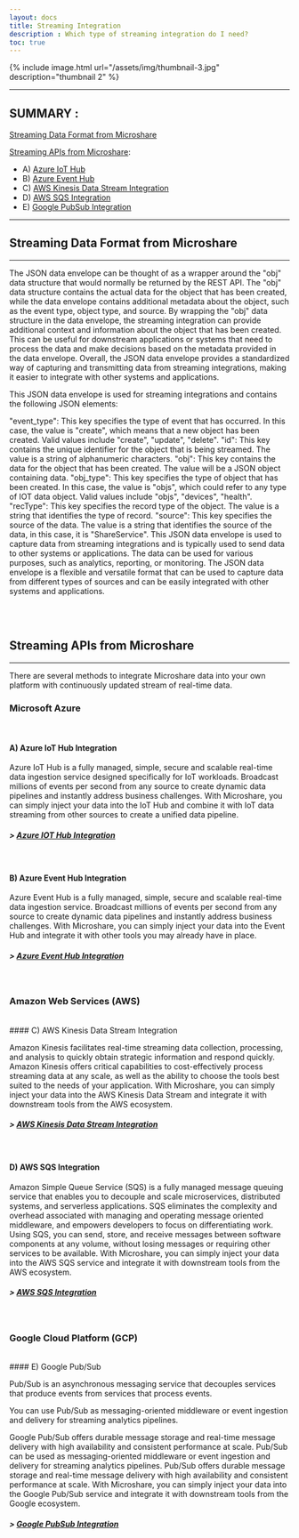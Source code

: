 ```yaml
---
layout: docs
title: Streaming Integration
description : Which type of streaming integration do I need?
toc: true
---
```

{% include image.html url="/assets/img/thumbnail-3.jpg" description="thumbnail 2" %}

---

## SUMMARY :

[Streaming Data Format from Microshare](./#streaming-data-format-from-microshare)

[Streaming APIs from Microshare](./#3-streaming-apis-from-microshare):

- A) [Azure IoT Hub](./#a-azure-iot-hub-integration)
- B) [Azure Event Hub](./#b-azure-event-hub-integration)
- C) [AWS Kinesis Data Stream Integration](./#c-aws-kinesis-data-stream-integration)
- D) [AWS SQS Integration](./#d-aws-sqs-integration)
- E) [Google PubSub Integration](./#e-google-pub-sub-integration)

---

## Streaming Data Format from Microshare

---

The JSON data envelope can be thought of as a wrapper around the "obj" data structure that would normally be returned by the REST API. The "obj" data structure contains the actual data for the object that has been created, while the data envelope contains additional metadata about the object, such as the event type, object type, and source. By wrapping the "obj" data structure in the data envelope, the streaming integration can provide additional context and information about the object that has been created. This can be useful for downstream applications or systems that need to process the data and make decisions based on the metadata provided in the data envelope. Overall, the JSON data envelope provides a standardized way of capturing and transmitting data from streaming integrations, making it easier to integrate with other systems and applications.

This JSON data envelope is used for streaming integrations and contains the following JSON elements:

"event_type": This key specifies the type of event that has occurred. In this case, the value is "create", which means that a new object has been created. Valid values include "create", "update", "delete".
"id": This key contains the unique identifier for the object that is being streamed. The value is a string of alphanumeric characters.
"obj": This key contains the data for the object that has been created. The value will be a JSON object containing data.
"obj_type": This key specifies the type of object that has been created. In this case, the value is "objs", which could refer to any type of IOT data object. Valid values include "objs", "devices", "health".
"recType": This key specifies the record type of the object. The value is a string that identifies the type of record.
"source": This key specifies the source of the data. The value is a string that identifies the source of the data, in this case, it is "ShareService".
This JSON data envelope is used to capture data from streaming integrations and is typically used to send data to other systems or applications. The data can be used for various purposes, such as analytics, reporting, or monitoring. The JSON data envelope is a flexible and versatile format that can be used to capture data from different types of sources and can be easily integrated with other systems and applications.

<br><br>

## Streaming APIs from Microshare

---

There are several methods to integrate Microshare data into your own platform with continuously updated stream of real-time data.
<br>

### Microsoft Azure

<br>

#### A) Azure IoT Hub Integration

Azure IoT Hub is a fully managed, simple, secure and scalable real-time data ingestion service designed specifically for IoT workloads. Broadcast millions of events per second from any source to create dynamic data pipelines and instantly address business challenges.
With Microshare, you can simply inject your data into the IoT Hub and combine it with IoT data streaming from other sources to create a unified data pipeline.

##### > [Azure IOT Hub Integration](/docs/2/technical/streaming-integration/azure-iot-hub-integration/)

<br>

#### B) Azure Event Hub Integration

Azure Event Hub is a fully managed, simple, secure and scalable real-time data ingestion service. Broadcast millions of events per second from any source to create dynamic data pipelines and instantly address business challenges.
With Microshare, you can simply inject your data into the Event Hub and integrate it with other tools you may already have in place.

##### > [Azure Event Hub Integration](/docs/2/technical/streaming-integration/azure-event-hub-integration/)

<br>

### Amazon Web Services (AWS)

<br>
#### C) AWS Kinesis Data Stream Integration

Amazon Kinesis facilitates real-time streaming data collection, processing, and analysis to quickly obtain strategic information and respond quickly. Amazon Kinesis offers critical capabilities to cost-effectively process streaming data at any scale, as well as the ability to choose the tools best suited to the needs of your application.
With Microshare, you can simply inject your data into the AWS Kinesis Data Stream and integrate it with downstream tools from the AWS ecosystem.

##### > [AWS Kinesis Data Stream Integration](/docs/2/technical/streaming-integration/aws-kinesis-data-stream-integration/)

<br>

#### D) AWS SQS Integration

Amazon Simple Queue Service (SQS) is a fully managed message queuing service that enables you to decouple and scale microservices, distributed systems, and serverless applications. SQS eliminates the complexity and overhead associated with managing and operating message oriented middleware, and empowers developers to focus on differentiating work. Using SQS, you can send, store, and receive messages between software components at any volume, without losing messages or requiring other services to be available.
With Microshare, you can simply inject your data into the AWS SQS service and integrate it with downstream tools from the AWS ecosystem.

##### > [AWS SQS Integration](/docs/2/technical/streaming-integration/aws-sqs-integration/)

<br>

### Google Cloud Platform (GCP)

<br>
#### E) Google Pub/Sub

Pub/Sub is an asynchronous messaging service that decouples services that produce events from services that process events.

You can use Pub/Sub as messaging-oriented middleware or event ingestion and delivery for streaming analytics pipelines.

Google Pub/Sub offers durable message storage and real-time message delivery with high availability and consistent performance at scale. Pub/Sub can be used as messaging-oriented middleware or event ingestion and delivery for streaming analytics pipelines. Pub/Sub offers durable message storage and real-time message delivery with high availability and consistent performance at scale.
With Microshare, you can simply inject your data into the Google Pub/Sub service and integrate it with downstream tools from the Google ecosystem.

##### > [Google PubSub Integration](/docs/2/technical/streaming-integration/google-pub-sub-integration/)

<br>
